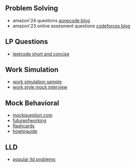 ## Problem Solving

* amazon'24 questions [aonecode blog](https://aonecode.com/amazon-interview-questions)
* amazon'23 online assesment questions [codeforces blog](https://codeforces.com/blog/entry/94518)
## LP Questions
* [leetcode short and concise](https://leetcode.com/discuss/interview-question/1905738/Amazon-or-Behavioural-Questions-or-Leadership-Principles-based-Questions-List-(Short-and-Concise))
## Work Simulation
* [work simulation sample](https://www.howtoanalyzedata.net/how-to-pass-amazon-work-simulation-assessment/)
* [work style mock interview](https://www.mockquestions.com/aptitude-tests/Personality/Amazon+Workstyle+Assessment+Practice+Test/)
## Mock Behavioral
* [mockquestion.com](https://www.mockquestions.com/)
* [futureofworking](https://futureofworking.com/amazon-behavioral-interview-questions/)
* [flashcards](https://quizlet.com/439606310/amazon-lp-interview-questions-flash-cards/)
* [howtoguide](https://www.interviewgenie.com/resources)
## LLD
* [popular lld problems](https://leetcode.com/discuss/interview-question/609070/Amazon-OOD-Design-Unix-File-Search-API)
